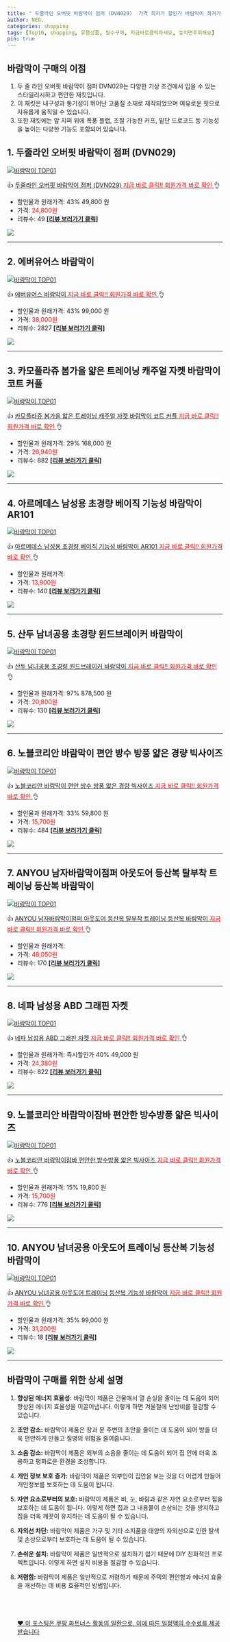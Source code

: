 ```yaml
---
title: " 두줄라인 오버핏 바람막이 점퍼 (DVN029)  가격 최저가 할인가 바람막이 최저가 추천 제품 비교"
author: NEO.
categories: shopping
tags: [Top10, shopping, 유행상품, 필수구매, 지금바로클릭하세요, 놓치면후회해요]
pin: true
---
```

## 바람막이 구매의 이점
1. 두 줄 라인 오버핏 바람막이 점퍼 DVN029는 다양한 기상 조건에서 입을 수 있는 스타일리시하고 편안한 재킷입니다.
2. 이 재킷은 내구성과 통기성이 뛰어난 고품질 소재로 제작되었으며 여유로운 핏으로 자유롭게 움직일 수 있습니다.
3. 또한 재킷에는 앞 지퍼 위에 폭풍 플랩, 조절 가능한 커프, 밑단 드로코드 등 기능성을 높이는 다양한 기능도 포함되어 있습니다.

   

## 1.  두줄라인 오버핏 바람막이 점퍼 (DVN029) 

[![바람막이 TOP01](https://thumbnail10.coupangcdn.com/thumbnails/remote/490x490ex/image/vendor_inventory/378c/3d32b9e0234589915d697a84e0b4f256eb39578ae2767de8bc1b3509085a.jpg)](https://link.coupang.com/re/AFFSDP?lptag=AF3617701&subid=GithubCoopas&pageKey=5932474503&traceid=V0-153&itemId=10545954604&vendorItemId=77827428388)


👍 [ 두줄라인 오버핏 바람막이 점퍼 (DVN029)  <font color=red> 지금 바로 클릭!! 회원가격 바로 확인 </font> ](https://link.coupang.com/re/AFFSDP?lptag=AF3617701&subid=GithubCoopas&pageKey=5932474503&traceid=V0-153&itemId=10545954604&vendorItemId=77827428388) 👌 


- 할인율과 원래가격: 43%  49,800   원
- 가격: <span style='color:red'>24,800원</span>
- 리뷰수: 49  [**[리뷰 보러가기 클릭]**](https://link.coupang.com/re/AFFSDP?lptag=AF3617701&subid=GithubCoopas&pageKey=5932474503&traceid=V0-153&itemId=10545954604&vendorItemId=77827428388)

[![](/discount_price.png)](https://link.coupang.com/re/AFFSDP?lptag=AF3617701&subid=GithubCoopas&pageKey=5932474503&traceid=V0-153&itemId=10545954604&vendorItemId=77827428388)

---


   

## 2.  에버유어스 바람막이 

[![바람막이 TOP01](https://thumbnail9.coupangcdn.com/thumbnails/remote/490x490ex/image/vendor_inventory/81f3/a5f620fb26363246e2287c080fecfc52454f6ecf55f81c01117f4f71eec1.jpg)](https://link.coupang.com/re/AFFSDP?lptag=AF3617701&subid=GithubCoopas&pageKey=6893013338&traceid=V0-153&itemId=16553780375&vendorItemId=83740136813)


👍 [ 에버유어스 바람막이  <font color=red> 지금 바로 클릭!! 회원가격 바로 확인 </font> ](https://link.coupang.com/re/AFFSDP?lptag=AF3617701&subid=GithubCoopas&pageKey=6893013338&traceid=V0-153&itemId=16553780375&vendorItemId=83740136813) 👌 


- 할인율과 원래가격: 43%  99,000   원
- 가격: <span style='color:red'>38,000원</span>
- 리뷰수: 2827  [**[리뷰 보러가기 클릭]**](https://link.coupang.com/re/AFFSDP?lptag=AF3617701&subid=GithubCoopas&pageKey=6893013338&traceid=V0-153&itemId=16553780375&vendorItemId=83740136813)

[![](/discount_price.png)](https://link.coupang.com/re/AFFSDP?lptag=AF3617701&subid=GithubCoopas&pageKey=6893013338&traceid=V0-153&itemId=16553780375&vendorItemId=83740136813)

---


   

## 3.  카모플라쥬 봄가을 얇은 트레이닝 캐주얼 자켓 바람막이 코트 커플 

[![바람막이 TOP01](https://thumbnail10.coupangcdn.com/thumbnails/remote/490x490ex/image/vendor_inventory/21d0/762f072d9575262401f529a4f8a8c3fd157d2aa4c10f9b1b3e62d1032dbf.jpg)](https://link.coupang.com/re/AFFSDP?lptag=AF3617701&subid=GithubCoopas&pageKey=7663026031&traceid=V0-153&itemId=20420462181&vendorItemId=87236597223)


👍 [ 카모플라쥬 봄가을 얇은 트레이닝 캐주얼 자켓 바람막이 코트 커플  <font color=red> 지금 바로 클릭!! 회원가격 바로 확인 </font> ](https://link.coupang.com/re/AFFSDP?lptag=AF3617701&subid=GithubCoopas&pageKey=7663026031&traceid=V0-153&itemId=20420462181&vendorItemId=87236597223) 👌 


- 할인율과 원래가격: 29%  168,000   원
- 가격: <span style='color:red'>26,940원</span>
- 리뷰수: 882  [**[리뷰 보러가기 클릭]**](https://link.coupang.com/re/AFFSDP?lptag=AF3617701&subid=GithubCoopas&pageKey=7663026031&traceid=V0-153&itemId=20420462181&vendorItemId=87236597223)

[![](/discount_price.png)](https://link.coupang.com/re/AFFSDP?lptag=AF3617701&subid=GithubCoopas&pageKey=7663026031&traceid=V0-153&itemId=20420462181&vendorItemId=87236597223)

---


   

## 4.  아르메데스 남성용 초경량 베이직 기능성 바람막이 AR101 

[![바람막이 TOP01](https://thumbnail9.coupangcdn.com/thumbnails/remote/490x490ex/image/retail/images/15717265945129934-91ef0aa8-e8d6-46a4-8ab1-85a72d10aaaf.jpg)](https://link.coupang.com/re/AFFSDP?lptag=AF3617701&subid=GithubCoopas&pageKey=1082800745&traceid=V0-153&itemId=2035960287&vendorItemId=70248956125)


👍 [ 아르메데스 남성용 초경량 베이직 기능성 바람막이 AR101  <font color=red> 지금 바로 클릭!! 회원가격 바로 확인 </font> ](https://link.coupang.com/re/AFFSDP?lptag=AF3617701&subid=GithubCoopas&pageKey=1082800745&traceid=V0-153&itemId=2035960287&vendorItemId=70248956125) 👌 


- 할인율과 원래가격: 
- 가격: <span style='color:red'>13,900원</span>
- 리뷰수: 140  [**[리뷰 보러가기 클릭]**](https://link.coupang.com/re/AFFSDP?lptag=AF3617701&subid=GithubCoopas&pageKey=1082800745&traceid=V0-153&itemId=2035960287&vendorItemId=70248956125)

[![](/discount_price.png)](https://link.coupang.com/re/AFFSDP?lptag=AF3617701&subid=GithubCoopas&pageKey=1082800745&traceid=V0-153&itemId=2035960287&vendorItemId=70248956125)

---


   

## 5.  산두 남녀공용 초경량 윈드브레이커 바람막이 

[![바람막이 TOP01](https://thumbnail6.coupangcdn.com/thumbnails/remote/490x490ex/image/vendor_inventory/3497/2ccc9d8136955afa091778465825723beaf3b9f5e3e24898d2e52d91f279.png)](https://link.coupang.com/re/AFFSDP?lptag=AF3617701&subid=GithubCoopas&pageKey=7826896493&traceid=V0-153&itemId=21275337087&vendorItemId=88335477589)


👍 [ 산두 남녀공용 초경량 윈드브레이커 바람막이  <font color=red> 지금 바로 클릭!! 회원가격 바로 확인 </font> ](https://link.coupang.com/re/AFFSDP?lptag=AF3617701&subid=GithubCoopas&pageKey=7826896493&traceid=V0-153&itemId=21275337087&vendorItemId=88335477589) 👌 


- 할인율과 원래가격: 97%  878,500   원
- 가격: <span style='color:red'>20,800원</span>
- 리뷰수: 130  [**[리뷰 보러가기 클릭]**](https://link.coupang.com/re/AFFSDP?lptag=AF3617701&subid=GithubCoopas&pageKey=7826896493&traceid=V0-153&itemId=21275337087&vendorItemId=88335477589)

[![](/discount_price.png)](https://link.coupang.com/re/AFFSDP?lptag=AF3617701&subid=GithubCoopas&pageKey=7826896493&traceid=V0-153&itemId=21275337087&vendorItemId=88335477589)

---


   

## 6.  노블코리안 바람막이 편안 방수 방풍 얇은 경량 빅사이즈 

[![바람막이 TOP01](https://thumbnail8.coupangcdn.com/thumbnails/remote/490x490ex/image/vendor_inventory/b8fd/992c6564f3f834c4d2a5e8e1bd808a4b75b46af77af3639381ea8d181e30.jpg)](https://link.coupang.com/re/AFFSDP?lptag=AF3617701&subid=GithubCoopas&pageKey=7398409159&traceid=V0-153&itemId=19143732080&vendorItemId=82860582718)


👍 [ 노블코리안 바람막이 편안 방수 방풍 얇은 경량 빅사이즈  <font color=red> 지금 바로 클릭!! 회원가격 바로 확인 </font> ](https://link.coupang.com/re/AFFSDP?lptag=AF3617701&subid=GithubCoopas&pageKey=7398409159&traceid=V0-153&itemId=19143732080&vendorItemId=82860582718) 👌 


- 할인율과 원래가격: 33%  59,800   원
- 가격: <span style='color:red'>15,700원</span>
- 리뷰수: 484  [**[리뷰 보러가기 클릭]**](https://link.coupang.com/re/AFFSDP?lptag=AF3617701&subid=GithubCoopas&pageKey=7398409159&traceid=V0-153&itemId=19143732080&vendorItemId=82860582718)

[![](/discount_price.png)](https://link.coupang.com/re/AFFSDP?lptag=AF3617701&subid=GithubCoopas&pageKey=7398409159&traceid=V0-153&itemId=19143732080&vendorItemId=82860582718)

---


   

## 7.  ANYOU 남자바람막이점퍼 아웃도어 등산복 탈부착 트레이닝 등산복 바람막이 

[![바람막이 TOP01](https://thumbnail10.coupangcdn.com/thumbnails/remote/490x490ex/image/vendor_inventory/85ff/bd25bced57a1cf2089a59e3fc5fddb3391b3f36dec78530232f4ef626ac1.jpg)](https://link.coupang.com/re/AFFSDP?lptag=AF3617701&subid=GithubCoopas&pageKey=7828567513&traceid=V0-153&itemId=21284974144&vendorItemId=88344953624)


👍 [ ANYOU 남자바람막이점퍼 아웃도어 등산복 탈부착 트레이닝 등산복 바람막이  <font color=red> 지금 바로 클릭!! 회원가격 바로 확인 </font> ](https://link.coupang.com/re/AFFSDP?lptag=AF3617701&subid=GithubCoopas&pageKey=7828567513&traceid=V0-153&itemId=21284974144&vendorItemId=88344953624) 👌 


- 할인율과 원래가격: 
- 가격: <span style='color:red'>48,050원</span>
- 리뷰수: 170  [**[리뷰 보러가기 클릭]**](https://link.coupang.com/re/AFFSDP?lptag=AF3617701&subid=GithubCoopas&pageKey=7828567513&traceid=V0-153&itemId=21284974144&vendorItemId=88344953624)

[![](/discount_price.png)](https://link.coupang.com/re/AFFSDP?lptag=AF3617701&subid=GithubCoopas&pageKey=7828567513&traceid=V0-153&itemId=21284974144&vendorItemId=88344953624)

---


   

## 8.  네파 남성용 ABD 그래핀 자켓 

[![바람막이 TOP01](https://thumbnail10.coupangcdn.com/thumbnails/remote/490x490ex/image/rs_quotation_api/lnwehwbu/0a58e2648590494385b088fec806df44.jpg)](https://link.coupang.com/re/AFFSDP?lptag=AF3617701&subid=GithubCoopas&pageKey=6541529462&traceid=V0-153&itemId=14567028891&vendorItemId=81809249864)


👍 [ 네파 남성용 ABD 그래핀 자켓  <font color=red> 지금 바로 클릭!! 회원가격 바로 확인 </font> ](https://link.coupang.com/re/AFFSDP?lptag=AF3617701&subid=GithubCoopas&pageKey=6541529462&traceid=V0-153&itemId=14567028891&vendorItemId=81809249864) 👌 


- 할인율과 원래가격: 즉시할인가 40%  49,000   원
- 가격: <span style='color:red'>24,380원</span>
- 리뷰수: 822  [**[리뷰 보러가기 클릭]**](https://link.coupang.com/re/AFFSDP?lptag=AF3617701&subid=GithubCoopas&pageKey=6541529462&traceid=V0-153&itemId=14567028891&vendorItemId=81809249864)

[![](/discount_price.png)](https://link.coupang.com/re/AFFSDP?lptag=AF3617701&subid=GithubCoopas&pageKey=6541529462&traceid=V0-153&itemId=14567028891&vendorItemId=81809249864)

---


   

## 9.  노블코리안 바람막이잠바 편안한 방수방풍 얇은 빅사이즈 

[![바람막이 TOP01](https://thumbnail10.coupangcdn.com/thumbnails/remote/490x490ex/image/vendor_inventory/7437/3049c32f07aed43ada0869e29fd00a2cd7e3eae8c161852f44f900c04c61.jpg)](https://link.coupang.com/re/AFFSDP?lptag=AF3617701&subid=GithubCoopas&pageKey=6723786886&traceid=V0-153&itemId=15644508906&vendorItemId=82860545446)


👍 [ 노블코리안 바람막이잠바 편안한 방수방풍 얇은 빅사이즈  <font color=red> 지금 바로 클릭!! 회원가격 바로 확인 </font> ](https://link.coupang.com/re/AFFSDP?lptag=AF3617701&subid=GithubCoopas&pageKey=6723786886&traceid=V0-153&itemId=15644508906&vendorItemId=82860545446) 👌 


- 할인율과 원래가격: 15%  19,800   원
- 가격: <span style='color:red'>15,700원</span>
- 리뷰수: 776  [**[리뷰 보러가기 클릭]**](https://link.coupang.com/re/AFFSDP?lptag=AF3617701&subid=GithubCoopas&pageKey=6723786886&traceid=V0-153&itemId=15644508906&vendorItemId=82860545446)

[![](/discount_price.png)](https://link.coupang.com/re/AFFSDP?lptag=AF3617701&subid=GithubCoopas&pageKey=6723786886&traceid=V0-153&itemId=15644508906&vendorItemId=82860545446)

---


   

## 10.  ANYOU 남녀공용 아웃도어 트레이닝 등산복 기능성 바람막이 

[![바람막이 TOP01](https://thumbnail10.coupangcdn.com/thumbnails/remote/490x490ex/image/vendor_inventory/dd74/91bec651835c08e8e5ccd2f2d8a8d8e2b856d06b63d5704e8f1ad701d2fe.jpg)](https://link.coupang.com/re/AFFSDP?lptag=AF3617701&subid=GithubCoopas&pageKey=7868198700&traceid=V0-153&itemId=21487152783&vendorItemId=88541233508)


👍 [ ANYOU 남녀공용 아웃도어 트레이닝 등산복 기능성 바람막이  <font color=red> 지금 바로 클릭!! 회원가격 바로 확인 </font> ](https://link.coupang.com/re/AFFSDP?lptag=AF3617701&subid=GithubCoopas&pageKey=7868198700&traceid=V0-153&itemId=21487152783&vendorItemId=88541233508) 👌 


- 할인율과 원래가격: 35%  99,000   원
- 가격: <span style='color:red'>31,200원</span>
- 리뷰수: 18  [**[리뷰 보러가기 클릭]**](https://link.coupang.com/re/AFFSDP?lptag=AF3617701&subid=GithubCoopas&pageKey=7868198700&traceid=V0-153&itemId=21487152783&vendorItemId=88541233508)

[![](/discount_price.png)](https://link.coupang.com/re/AFFSDP?lptag=AF3617701&subid=GithubCoopas&pageKey=7868198700&traceid=V0-153&itemId=21487152783&vendorItemId=88541233508)

---
## 바람막이 구매를 위한 상세 설명
1. **향상된 에너지 효율성:** 바람막이 제품은 건물에서 열 손실을 줄이는 데 도움이 되어 향상된 에너지 효율성을 이끌어냅니다. 이렇게 하면 겨울철에 난방비를 절감할 수 있습니다.

2. **초안 감소:** 바람막이 제품은 창과 문 주변의 초안을 줄이는 데 도움이 되어 방을 더욱 편안하게 만들고 질병의 위험을 줄여줍니다.

3. **소음 감소:** 바람막이 제품은 외부의 소음을 줄이는 데 도움이 되어 집 안에 더욱 조용하고 평화로운 환경을 조성합니다.

4. **개인 정보 보호 증가:** 바람막이 제품은 외부인이 집안을 보는 것을 더 어렵게 만들어 개인정보를 보호하는 데 도움이 됩니다.

5. **자연 요소로부터의 보호:** 바람막이 제품은 비, 눈, 바람과 같은 자연 요소로부터 집을 보호하는 데 도움이 됩니다. 이렇게 하면 집과 그 내용물이 손상되는 것을 방지하고 집을 더욱 깨끗이 유지하는 데 도움이 될 수 있습니다.

6. **자외선 차단:** 바람막이 제품은 가구 및 기타 소지품을 태양의 자외선으로 인한 탈색 및 손상으로부터 보호하는 데 도움이 될 수 있습니다.

7. **손쉬운 설치:** 바람막이 제품은 일반적으로 설치하기 쉽기 때문에 DIY 친화적인 프로젝트입니다. 이렇게 하면 설치 비용을 절감할 수 있습니다.

8. **저렴함:** 바람막이 제품은 일반적으로 저렴하기 때문에 주택의 편안함과 에너지 효율을 개선하는 데 비용 효율적인 방법입니다.<br><br><br><br><br> [ ❤  이 포스팅은 쿠팡 파트너스 활동의 일환으로, 이에 따른 일정액의 수수료를 제공받습니다](https://link.coupang.com/a/bcEFyh)
